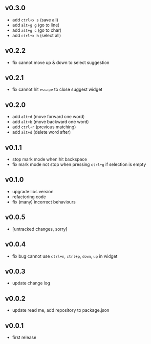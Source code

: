 ## v0.3.0
* add `ctrl+x s` (save all)
* add `alt+g g` (go to line)
* add `alt+g c` (go to char)
* add `ctrl+x h` (select all)

## v0.2.2
* fix cannot move up & down to select suggestion

## v0.2.1
* fix cannot hit `escape` to close suggest widget

## v0.2.0
* add `alt+d` (move forward one word)
* add `alt+b` (move backward one word)
* add `ctrl+r` (previous matching)
* add `alt+d` (delete word after)

## v0.1.1
* stop mark mode when hit backspace
* fix mark mode not stop when pressing `ctrl+g` if selection is empty

## v0.1.0
* upgrade libs version
* refactoring code
* fix (many) incorrect behaviours

## v0.0.5
* [untracked changes, sorry]

## v0.0.4
* fix bug cannot use `ctrl+n`, `ctrl+p`, `down`, `up` in widget

## v0.0.3
* update change log

## v0.0.2
* update read me, add repository to package.json

## v0.0.1
* first release
